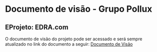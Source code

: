 # Documento de visão - Grupo Pollux 
## EProjeto: EDRA.com

O documento de visão do projeto pode ser acessado e será sempre atualizado no link do documento a seguir: [Documento de Visão](https://docs.google.com/document/d/1624VB7EG8TJFBOMWGKePcoW3NtDwCpo2WgKGI8F7nNk/edit?usp=sharing)
